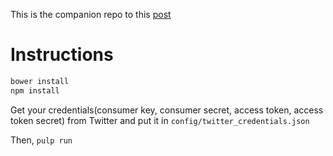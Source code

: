 This is the companion repo to this [post](https://medium.com/@rajiv.abraham/introduction-purescript-twitter-fec6df5276dc)
# Instructions
```sh
bower install
npm install

```

Get your credentials(consumer key, consumer secret, access token, access token secret) from Twitter and put it in `config/twitter_credentials.json`

Then,
`pulp run`
